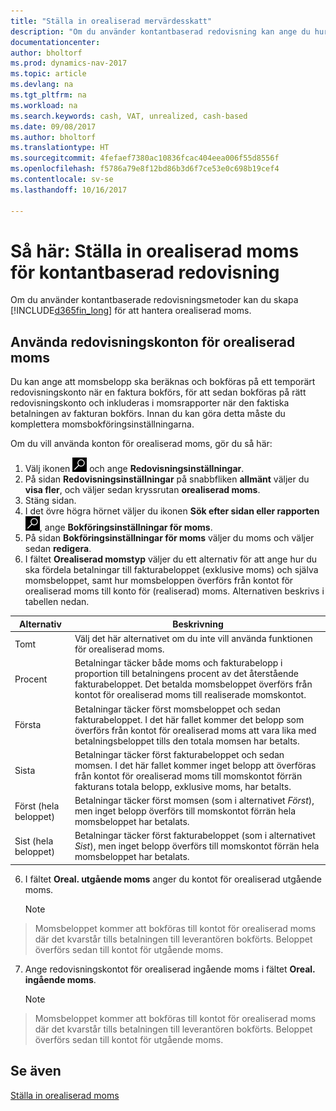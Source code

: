 ```yaml
---
title: "Ställa in orealiserad mervärdesskatt"
description: "Om du använder kontantbaserad redovisning kan ange du hur du vill hantera orealiserad moms för försäljning och inköp."
documentationcenter: 
author: bholtorf
ms.prod: dynamics-nav-2017
ms.topic: article
ms.devlang: na
ms.tgt_pltfrm: na
ms.workload: na
ms.search.keywords: cash, VAT, unrealized, cash-based
ms.date: 09/08/2017
ms.author: bholtorf
ms.translationtype: HT
ms.sourcegitcommit: 4fefaef7380ac10836fcac404eea006f55d8556f
ms.openlocfilehash: f5786a79e8f12bd86b3d6f7ce53e0c698b19cef4
ms.contentlocale: sv-se
ms.lasthandoff: 10/16/2017

---
```


# <a name="how-to-set-up-unrealized-vat-for-cash-based-accounting"></a>Så här: Ställa in orealiserad moms för kontantbaserad redovisning
Om du använder kontantbaserade redovisningsmetoder kan du skapa [!INCLUDE[d365fin_long](includes/d365fin_long_md.md)] för att hantera orealiserad moms.

## <a name="to-use-general-ledger-accounts-for-unrealized-vat"></a>Använda redovisningskonton för orealiserad moms
Du kan ange att momsbelopp ska beräknas och bokföras på ett temporärt redovisningskonto när en faktura bokförs, för att sedan bokföras på rätt redovisningskonto och inkluderas i momsrapporter när den faktiska betalningen av fakturan bokförs. Innan du kan göra detta måste du komplettera momsbokföringsinställningarna.

Om du vill använda konton för orealiserad moms, gör du så här:
1. Välj ikonen ![Sök efter sidan eller rapporten](media/ui-search/search_small.png "Sök efter sidan eller rapporten") och ange **Redovisningsinställningar**. 
2. På sidan **Redovisningsinställningar** på snabbfliken **allmänt** väljer du **visa fler**, och väljer sedan kryssrutan **orealiserad moms**.
3. Stäng sidan.
4. I det övre högra hörnet väljer du ikonen **Sök efter sidan eller rapporten** ![Sök efter sidan eller rapporten](media/ui-search/search_small.png "Sök efter sidan eller rapporten"), ange **Bokföringsinställningar för moms**. 
5. På sidan **Bokföringsinställningar för moms** väljer du moms och väljer sedan **redigera**. 
6. I fältet **Orealiserad momstyp** väljer du ett alternativ för att ange hur du ska fördela betalningar till fakturabeloppet (exklusive moms) och själva momsbeloppet, samt hur momsbeloppen överförs från kontot för orealiserad moms till konto för (realiserad) moms. Alternativen beskrivs i tabellen nedan.

| Alternativ | Beskrivning |
| --- | --- |
| Tomt | Välj det här alternativet om du inte vill använda funktionen för orealiserad moms. |
| Procent | Betalningar täcker både moms och fakturabelopp i proportion till betalningens procent av det återstående fakturabeloppet. Det betalda momsbeloppet överförs från kontot för orealiserad moms till realiserade momskontot. |
| Första | Betalningar täcker först momsbeloppet och sedan fakturabeloppet. I det här fallet kommer det belopp som överförs från kontot för orealiserad moms att vara lika med betalningsbeloppet tills den totala momsen har betalts. |
| Sista | Betalningar täcker först fakturabeloppet och sedan momsen. I det här fallet kommer inget belopp att överföras från kontot för orealiserad moms till momskontot förrän fakturans totala belopp, exklusive moms, har betalts. |
| Först (hela beloppet) | Betalningar täcker först momsen (som i alternativet _Först_), men inget belopp överförs till momskontot förrän hela momsbeloppet har betalats. |
| Sist (hela beloppet) | Betalningar täcker först fakturabeloppet (som i alternativet _Sist_), men inget belopp överförs till momskontot förrän hela momsbeloppet har betalats. |

6. I fältet **Oreal. utgående moms** anger du kontot för orealiserad utgående moms.

    > [!NOTE]  
>   Momsbeloppet kommer att bokföras till kontot för orealiserad moms där det kvarstår tills betalningen till leverantören bokförts. Beloppet överförs sedan till kontot för utgående moms.
7. Ange redovisningskontot för orealiserad ingående moms i fältet **Oreal. ingående moms**.

    > [!NOTE]  
>   Momsbeloppet kommer att bokföras till kontot för orealiserad moms där det kvarstår tills betalningen till leverantören bokförts. Beloppet överförs sedan till kontot för utgående moms.

## <a name="see-also"></a>Se även
[Ställa in orealiserad moms](finance-setup-vat.md)
